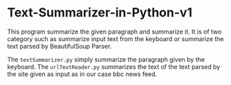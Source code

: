 # Text-Summarizer-in-Python-v1
This program summarize the given paragraph and summarize it. It is of two category such as summarize input text from the keyboard or summarize the text parsed by BeautifulSoup Parser.

The `textSummarizer.py` simply summarize the paragraph given by the keyboard.
The `urlTextReader.py` summarizes the text of the text parsed by the site given as input as in our case bbc news feed.
